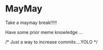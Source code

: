 # MayMay

Take a maymay break!!!!! 

Have some prior meme knowledge ...


/* Just a way to increase commits....YOLO */
